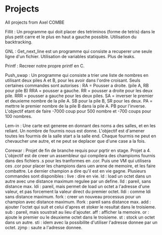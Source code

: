 # Projects
All projects from Axel COMBE

Fillit :
Un programme qui doit placer des tetriminos (forme de tetris) dans le plus petit carre et le plus en haut a gauche possible. Utilisation du backtracking.

GNL : 
Get_next_line est un programme qui consiste a recuperer une seule ligne d'un fichier. Utilisation de variables statiques. Plus de leaks.

Printf :
Recreer notre propre printf en C.

Push_swap :
Un programme qui consiste a trier une liste de nombres en utilisant deux piles A et B, pour les avoir dans l'ordre croisant. Seuls certaines commandes sont autorises :
RA = Pousser a droite. (pile A, RB pour pile B)
RRA = pousser a gauche.
RR = pousser a droite pour les deux pile.
RRR = pousser a gauche pour les deux piles.
SA = inverser le premier et deuxieme nombre de la pile A. SB pour la pile B, SR pour les deux.
PA = mettrre le premier nombre de la pile B dans la pile A. PB pour l'inverse.
L'objectif etant de faire -7000 coup pour 500 nombre et -700 coups pour 100 nombres.


Lem-in : 
Une carte est generee en donnant des noms a des salles, et en les reliant. Un nombre de fourmis nous est donne. L'objectif est d'amener toutes les fourmis de la salle start a la salle end. Chaque fourmis ne peut en chevaucher une autre, et ne peut se deplacer que d'une case a la fois.

Corewar :
Projet de fin de branche requis pour pqrtir en stage. Projet a 4.
L'objectif est de creer un assembleur qui compilera des champioms fournis dans des fichiers .s pour les tranformes en .cor. Puis une VM qui utilisera ces .cor pour placer les champions dans uen arene de memoire, et les faire combattre. Le dernier champion a dire qu'il est en vie gagne.
Plusieurs commandes sont disponibles :
live : dire en vie.
ld : load un octet dans un autre avec une distance maximum regulee par un define.
lld : pareil, sans distance max.
ldi : pareil, mais permet de load un octet a l'adresse d'une valeur, et pas forcement la valeur direct du premier octet.
lldi : comme ldi sans distance maximum.
fork : creer un nouveau processus pour un champion avec distance maximum.
lfork : pareil sans distance max.
add : ajouter l'octet qui suit et celui d'apres et stoker le resultat dans le troisieme.
sub : pareil, mais soustrait au lieu d'ajouter.
aff : afficher la memoire.
or : ajoute le premier ou le deuxieme octet dans le troisieme.
st : stock un octet dans un autre.
sti : idem avec la possibilite d'utiliser l'adresse donnee par un octet.
zjmp : saute a l'adresse donnee.
